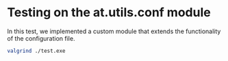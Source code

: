 # Testing on the at.utils.conf module

In this test, we implemented a custom module
that extends the functionality of the configuration file.

```sh
valgrind ./test.exe
```
